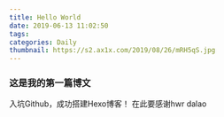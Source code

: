 ```yaml
---
title: Hello World
date: 2019-06-13 11:02:50
tags:
categories: Daily
thumbnail: https://s2.ax1x.com/2019/08/26/mRH5qS.jpg
---
```


### 这是我的第一篇博文
入坑Github，成功搭建Hexo博客！
在此要感谢hwr dalao